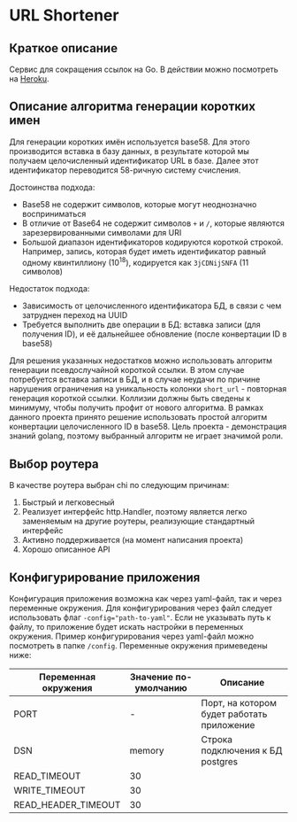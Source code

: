 # URL Shortener

## Краткое описание

Cервис для сокращения ссылок на Go. В действии можно посмотреть на [Heroku](https://gb-urlshortener.herokuapp.com).

## Описание алгоритма генерации коротких имен

Для генерации коротких имён используется base58. Для этого производится вставка в базу данных, в результате которой мы получаем целочисленный идентификатор URL в базе. Далее этот идентификатор переводится 58-ричную систему счисления.

Достоинства подхода:
* Base58 не содержит символов, которые  могут неоднозначно восприниматься
* В отличие от Base64 не содержит символов `+` и `/`, которые являются зарезервированными символами для URI
* Большой диапазон идентификаторов кодируются короткой строкой. Например, запись, которая будет иметь идентификатор равный одному квинтиллиону (10<sup>18</sup>), кодируется как `3jCDNijSNFA` (11 символов)

Недостаток подхода:
* Зависимость от целочисленного идентификатора БД, в связи с чем затруднен переход на UUID
* Требуется выполнить две операции в БД: вставка записи (для получения ID), и её дальнейшее обновление (после конвертации ID в base58)

Для решения указанных недостатков можно использовать алгоритм генерации псевдослучайной короткой ссылки. В этом случае потребуется вставка записи в БД, и в случае неудачи по причине нарушения ограничения на уникальность колонки `short_url`  - повторная генерация короткой ссылки. Коллизии должны быть сведены к минимуму, чтобы получить профит от нового алгоритма. В рамках данного проекта принято решение использовать простой алгоритм конвертации целочисленного ID в base58. Цель проекта - демонстрация знаний golang, поэтому выбранный алгоритм не играет значимой роли.

## Выбор роутера

В качестве роутера выбран chi по следующим причинам:
1. Быстрый и легковесный
2. Реализует интерфейс http.Handler, поэтому является легко заменяемым на другие роутеры, реализующие стандартный интерфейс
3. Активно поддерживается (на момент написания проекта)
4. Хорошо описанное API


##  Конфигурирование приложения

Конфигурация приложения возможна как через yaml-файл, так и через переменные окружения. Для конфигурирования через файл следует использовать флаг `-config="path-to-yaml"`. Если не указывать путь к файлу, то приложение будет искать настройки в переменных окружения. Пример конфигурирования через yaml-файл можно посмотреть в папке `/config`. Переменные окружения примеведены ниже:

| Переменная окружения | Значение по-умолчанию | Описание |
|--|--|--|
|PORT|-|Порт, на котором будет работать приложение|
|DSN|memory|Строка подключения к БД postgres|
|READ_TIMEOUT|30||
|WRITE_TIMEOUT|30||
|READ_HEADER_TIMEOUT|30||